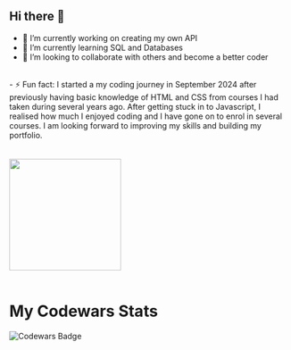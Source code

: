 ## Hi there 👋


- 🔭 I’m currently working on creating my own API
- 🌱 I’m currently learning SQL and Databases
- 👯 I’m looking to collaborate with others and become a better coder
<br>
- ⚡ Fun fact: I started a my coding journey in September 2024 after previously having basic knowledge of HTML and CSS from courses I had taken during several years ago. 
    After getting stuck in to Javascript, I realised how much I enjoyed coding and I have gone on to enrol in several courses. I am looking forward to improving my skills and building 
    my portfolio.
<br>
<br>
<br>
<a href="https://github.com/ReWats/convoychat">
  <img height=200 align="center" src="https://github-readme-stats.vercel.app/api/top-langs?username=ReWats&layout=compact&langs_count=8&card_width=320" />
</a>
<br>
<br>

# My Codewars Stats

![Codewars Badge](https://www.codewars.com/users/ReWats/badges/large.svg)



